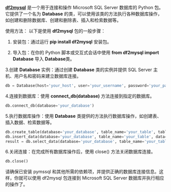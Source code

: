 **[df2mysql](https://pypi.org/project/df2mysql/)** 是一个用于连接和操作 Microsoft SQL Server 数据库的 Python 包。它提供了一个名为 **Database** 的类，可以使用该类的方法执行各种数据库操作，如创建和删除数据库、创建和删除表、插入和检索数据等。

使用方法：
以下是使用 **df2mysql** 包的一般步骤：

1. 安装包：通过运行 **pip install df2mysql** 安装包。

2. 导入包：在你的 Python 脚本或交互式会话中使用 **from df2mysql import Database** 导入 **Database**类。

3.创建 **Database** 实例：通过创建 **Database** 类的实例并提供 SQL Server 主机、用户名和密码来建立数据库连接。

```python
db = Database(host='your_host', user='your_username', password='your_password')
```
4.连接到数据库：使用 **connect_db(database)** 方法连接到指定的数据库。


```python
db.connect_db(database='your_database')
```
5.执行数据库操作：使用 **Database** 类提供的方法执行数据库操作，如创建表、插入数据、检索数据等。


```python
db.create_table(database='your_database', table_name='your_table', table_head=['column1', 'column2'])
db.insert_data(database='your_database', table_name='your_table', data=your_data)
result = db.select_data(database='your_database', table_name='your_table')
```
6.关闭连接：在完成所有数据库操作后，使用 close() 方法关闭数据库连接。

```python
db.close()
```

请确保已安装 pymssql 和其他所需的依赖项，并提供正确的数据库连接信息。这样，你就可以使用 df2mysql 包连接到 Microsoft SQL Server 数据库并执行相应的操作了。
